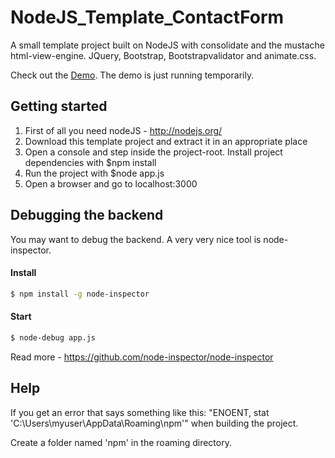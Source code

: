 NodeJS_Template_ContactForm
===========================

A small template project built on NodeJS with consolidate and the mustache html-view-engine. JQuery, Bootstrap, Bootstrapvalidator and animate.css.

Check out the [Demo](http://85.227.220.221/). The demo is just running temporarily.


Getting started
------

1. First of all you need nodeJS - http://nodejs.org/
2. Download this template project and extract it in an appropriate place
3. Open a console and step inside the project-root. Install project dependencies with $npm install
4. Run the project with $node app.js
5. Open a browser and go to localhost:3000

Debugging the backend
------
You may want to debug the backend. A very very nice tool is node-inspector. 

#### Install

```sh
$ npm install -g node-inspector
```

#### Start

```sh
$ node-debug app.js
```

Read more - https://github.com/node-inspector/node-inspector

Help
------
If you get an error that says something like this: "ENOENT, stat 'C:\Users\myuser\AppData\Roaming\npm'" when building the project.

Create a folder named 'npm' in the roaming directory.
